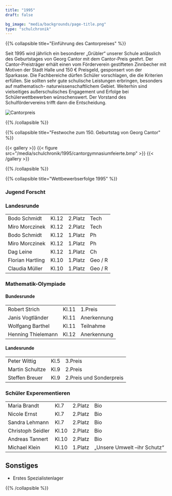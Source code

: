 ```yaml
---
title: "1995"
draft: false

bg_image: "media/backgrounds/page-title.png"
type: "schulchronik"
---
```




{{% collapsible  title="Einführung des Cantorpreises" %}}

Seit 1995 wird jährlich ein besonderer „Grübler“ unserer Schule anlässlich des Geburtstages von Georg Cantor mit dem Cantor-Preis geehrt.
Der Cantor-Preisträger erhält einen vom Förderverein gestifteten Zinnbecher mit Motiven der Stadt Halle und 150 € Preisgeld, gesponsert von der Sparkasse.
Die Fachbereiche dürfen Schüler vorschlagen, die die Kriterien erfüllen. Sie sollten sehr gute schulische Leistungen erbringen, besonders auf mathematisch- naturwissenschaftlichem Gebiet. Weiterhin sind vielseitiges außerschulisches Engagement und Erfolge bei Schülerwettbewerben wünschenswert. Der Vorstand des Schulfördervereins trifft dann die Entscheidung.

![Cantorpreis](/media/schulchronik/1995/cantorpreis.png)

{{% /collapsible %}}

{{% collapsible  title="Festwoche zum 150. Geburtstag von Georg Cantor" %}}

{{< gallery >}}
  {{< figure src="/media/schulchronik/1995/cantorgymnasiumfeierte.bmp" >}}
{{< /gallery >}}

{{% /collapsible %}}

{{% collapsible  title="Wettbewerbserfolge 1995" %}}

### Jugend Forscht

### Landesrunde

|||||
|-|-|-|-|
|Bodo Schmidt|Kl.12|2.Platz|Tech|
|Miro Morczinek|Kl.12|2.Platz|Tech|
|Bodo Schmidt|Kl.12|1.Platz|Ph|
|Miro Morczinek|Kl.12|1.Platz|Ph|
|Dag Leine|Kl.12|1.Platz|Ch|
|Florian Hartling|Kl.10|1.Platz|Geo / R|
|Claudia Müller|Kl.10|1.Platz|Geo / R|

### Mathematik-Olympiade

#### Bundesrunde

||||
|-|-|-|
|Robert Strich|Kl.11|1.Preis|
|Janis Vogtländer|Kl.11|Anerkennung|
|Wolfgang Barthel|Kl.11|Teilnahme|
|Henning Thielemann|Kl.12|Anerkennung|

#### Landesrunde

||||
|-|-|-|
|Peter Wittig|Kl.5|3.Preis|
|Martin Schultze|Kl.9|2.Preis|
|Steffen Breuer|Kl.9|2.Preis und Sonderpreis|

### Schüler Experementieren

|||||
|-|-|-|-|
|Maria Brandt|Kl.7|2.Platz|Bio|
|Nicole Ernst|Kl.7|2.Platz|Bio|
|Sandra Lehmann|Kl.7|2.Platz|Bio|
|Christoph Seidler|Kl.10|2.Platz|Bio|
|Andreas Tannert|Kl.10|2.Platz|Bio|
|Michael Klein|Kl.10|1.Platz|„Unsere Umwelt –ihr Schutz“|

## Sonstiges

- Erstes Spezialistenlager

{{% /collapsible %}}
